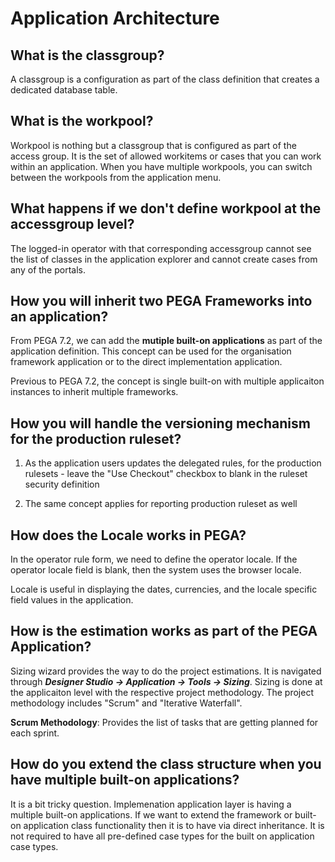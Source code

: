 # Application Architecture

## What is the classgroup?

A classgroup is a configuration as part of the class definition that creates a dedicated database table. 


## What is the workpool?

Workpool is nothing but a classgroup that is configured as part of the access group. It is the set of allowed workitems or cases that you can work within an application. When you have multiple workpools, you can switch between the workpools from the application menu.

## What happens if we don't define workpool at the accessgroup level?

The logged-in operator with that corresponding accessgroup cannot see the list of classes in the application explorer and cannot create cases from any of the portals. 

## How you will inherit two PEGA Frameworks into an application?

From PEGA 7.2, we can add the __mutiple built-on applications__ as part of the application definition. This concept can be used for the organisation framework application or to the direct implementation application.

Previous to PEGA 7.2, the concept is single built-on with multiple applicaiton instances to inherit multiple frameworks.

## How you will handle the versioning mechanism for the production ruleset?

1. As the application users updates the delegated rules, for the production rulesets - leave the "Use Checkout" checkbox to blank in the ruleset security definition 

2. The same concept applies for reporting production ruleset as well

## How does the Locale works in PEGA?

In the operator rule form, we need to define the operator locale. If the operator locale field is blank, then the system uses the browser locale.

Locale is useful in displaying the dates, currencies, and the locale specific field values in the application. 

## How is the estimation works as part of the PEGA Application?

Sizing wizard provides the way to do the project estimations. It is navigated through ***Designer Studio -> Application -> Tools -> Sizing***. Sizing is done at the applicaiton level with the respective project methodology. The project methodology includes "Scrum" and "Iterative Waterfall". 

__Scrum Methodology__: Provides the list of tasks that are getting planned for each sprint.  

## How do you extend the class structure when you have multiple built-on applications?

It is a bit tricky question. Implemenation application layer is having a multiple built-on applications. If we want to extend the framework or built-on application class functionality then it is to have via direct inheritance. It is not required to have all pre-defined case types for the built on application case types.
